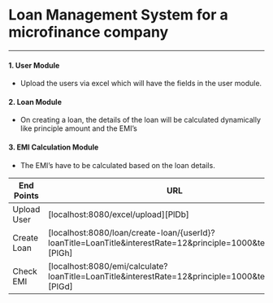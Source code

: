 # Loan Management System for a microfinance company
---------------------------------------------------

#### 1. User Module
 - Upload the users via excel which will have the fields in the user module.
  
#### 2. Loan Module
 - On creating a loan, the details of the loan will be calculated dynamically like principle amount and the EMI’s
 
#### 3. EMI Calculation Module
- The EMI’s have to be calculated based on the loan details.
  


| End Points | URL |
| ------ | ------ |
| Upload User | [localhost:8080/excel/upload][PlDb] |
| Create Loan | [localhost:8080/loan/create-loan/{userId}?loanTitle=LoanTitle&interestRate=12&principle=1000&tenure=12][PlGh] |
| Check EMI | [localhost:8080/emi/calculate?loanTitle=LoanTitle&interestRate=12&principle=1000&tenure=10][PlGd] |
